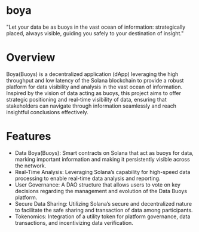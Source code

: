 # boya
"Let your data be as buoys in the vast ocean of information: strategically placed, always visible, guiding you safely to your destination of insight."

# Overview

Boya(Buoys) is a decentralized application (dApp) leveraging the high throughput and low latency of the Solana blockchain to provide a robust platform for data visibility and analysis in the vast ocean of information. Inspired by the vision of data acting as buoys, this project aims to offer strategic positioning and real-time visibility of data, ensuring that stakeholders can navigate through information seamlessly and reach insightful conclusions effectively.

# Features

- Data Boya(Buoys): Smart contracts on Solana that act as buoys for data, marking important information and making it persistently visible across the network.
- Real-Time Analysis: Leveraging Solana’s capability for high-speed data processing to enable real-time data analysis and reporting.
- User Governance: A DAO structure that allows users to vote on key decisions regarding the management and evolution of the Data Buoys platform.
- Secure Data Sharing: Utilizing Solana’s secure and decentralized nature to facilitate the safe sharing and transaction of data among participants.
- Tokenomics: Integration of a utility token for platform governance, data transactions, and incentivizing data verification.
